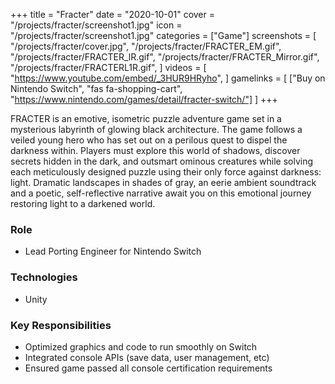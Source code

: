 +++
title = "Fracter"
date = "2020-10-01"
cover = "/projects/fracter/screenshot1.jpg"
icon = "/projects/fracter/screenshot1.jpg"
categories = ["Game"]
screenshots = [
    "/projects/fracter/cover.jpg",
    "/projects/fracter/FRACTER_EM.gif",
    "/projects/fracter/FRACTER_lR.gif",
    "/projects/fracter/FRACTER_Mirror.gif",
    "/projects/fracter/FRACTERL1R.gif",
]
videos = [
    "https://www.youtube.com/embed/_3HUR9HRyho",
]
gamelinks = [
    ["Buy on Nintendo Switch", "fas fa-shopping-cart", "https://www.nintendo.com/games/detail/fracter-switch/"]
]
+++

FRACTER is an emotive, isometric puzzle adventure game set in a mysterious labyrinth of glowing black architecture. The game follows a veiled young hero who has set out on a perilous quest to dispel the darkness within. Players must explore this world of shadows, discover secrets hidden in the dark, and outsmart ominous creatures while solving each meticulously designed puzzle using their only force against darkness: light. Dramatic landscapes in shades of gray, an eerie ambient soundtrack and a poetic, self-reflective narrative await you on this emotional journey restoring light to a darkened world.

### Role
* Lead Porting Engineer for Nintendo Switch

### Technologies
* Unity

### Key Responsibilities
* Optimized graphics and code to run smoothly on Switch
* Integrated console APIs (save data, user management, etc)
* Ensured game passed all console certification requirements 